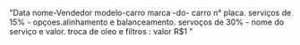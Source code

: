 "Data
nome-Vendedor
modelo-carro
marca -do- carro
n° placa.
serviços de 15% - opçoes.alinhamento e balanceamento.
servoços de 30% - nome do serviço e valor.
troca de oleo e filtros : valor R$1
"